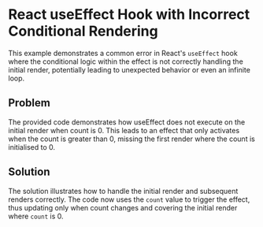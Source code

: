 # React useEffect Hook with Incorrect Conditional Rendering
This example demonstrates a common error in React's `useEffect` hook where the conditional logic within the effect is not correctly handling the initial render, potentially leading to unexpected behavior or even an infinite loop. 

## Problem
The provided code demonstrates how useEffect does not execute on the initial render when count is 0. This leads to an effect that only activates when the count is greater than 0, missing the first render where the count is initialised to 0.

## Solution
The solution illustrates how to handle the initial render and subsequent renders correctly. The code now uses the `count` value to trigger the effect, thus updating only when count changes and covering the initial render where `count` is 0.